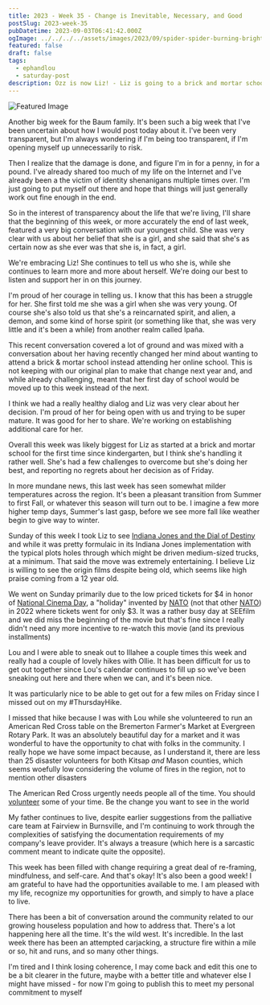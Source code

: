 ```yaml
---
title: 2023 - Week 35 - Change is Inevitable, Necessary, and Good
postSlug: 2023-week-35
pubDatetime: 2023-09-03T06:41:42.000Z
ogImage: ../../../../assets/images/2023/09/spider-spider-burning-bright.jpeg
featured: false
draft: false
tags:
  - ephandlou
  - saturday-post
description: Ozz is now Liz! - Liz is going to a brick and mortar school - a movie date with the kiddo to see the new Indiana Jones movie (on National Cinema Day) - Red Cross at Bremerton Farmers Market (VOLUNTEER OPPORTUNITIES ABOUND!)
---
```


![Featured Image](@/assets/images/2023/09/spider-spider-burning-bright.jpeg)

Another big week for the Baum family. It's been such a big week that I've been uncertain about how I would post today about it. I've been very transparent, but I'm always wondering if I'm being too transparent, if I'm opening myself up unnecessarily to risk.

Then I realize that the damage is done, and figure I'm in for a penny, in for a pound. I've already shared too much of my life on the Internet and I've already been a the victim of identity shenanigans multiple times over. I'm just going to put myself out there and hope that things will just generally work out fine enough in the end.

So in the interest of transparency about the life that we're living, I'll share that the beginning of this week, or more accurately the end of last week, featured a very big conversation with our youngest child. She was very clear with us about her belief that she is a girl, and she said that she's as certain now as she ever was that she is, in fact, a girl.

We're embracing Liz! She continues to tell us who she is, while she continues to learn more and more about herself. We're doing our best to listen and support her in on this journey.

I'm proud of her courage in telling us. I know that this has been a struggle for her. She first told me she was a girl when she was very young. Of course she's also told us that she's a reincarnated spirit, and alien, a demon, and some kind of horse spirit (or something like that, she was very little and it's been a while) from another realm called Ipaña.

This recent conversation covered a lot of ground and was mixed with a conversation about her having recently changed her mind about wanting to attend a brick & mortar school instead attending her online school. This is not keeping with our original plan to make that change next year and, and while already challenging, meant that her first day of school would be moved up to this week instead of the next.

I think we had a really healthy dialog and Liz was very clear about her decision. I'm proud of her for being open with us and trying to be super mature. It was good for her to share. We're working on establishing additional care for her.

Overall this week was likely biggest for Liz as started at a brick and mortar school for the first time since kindergarten, but I think she's handling it rather well. She's had a few challenges to overcome but she's doing her best, and reporting no regrets about her decision as of Friday.

In more mundane news, this last week has seen somewhat milder temperatures across the region. It's been a pleasant transition from Summer to first Fall, or whatever this season will turn out to be. I imagine a few more higher temp days, Summer's last gasp, before we see more fall like weather begin to give way to winter.

Sunday of this week I took Liz to see [Indiana Jones and the Dial of Destiny](https://www.imdb.com/title/tt1462764/) and while it was pretty formulaic in its Indiana Jones implementation with the typical plots holes through which might be driven medium-sized trucks, at a minimum. That said the move was extremely entertaining. I believe Liz is willing to see the origin films despite being old, which seems like high praise coming from a 12 year old.

We went on Sunday primarily due to the low priced tickets for $4 in honor of [National Cinema Day](https://en.wikipedia.org/wiki/National_Association_of_Theatre_Owners#National_Cinema_Day), a "holiday" invented by [NATO](https://en.wikipedia.org/wiki/National_Association_of_Theatre_Owners) (not that other [NATO](https://en.wikipedia.org/wiki/NATO)) in 2022 where tickets went for only $3. It was a rather busy day at SEEfilm and we did miss the beginning of the movie but that's fine since I really didn't need any more incentive to re-watch this movie (and its previous installments)

Lou and I were able to sneak out to Illahee a couple times this week and really had a couple of lovely hikes with Ollie. It has been difficult for us to get out together since Lou's calendar continues to fill up so we've been sneaking out here and there when we can, and it's been nice.

It was particularly nice to be able to get out for a few miles on Friday since I missed out on my #ThursdayHike.

I missed that hike because I was with Lou while she volunteered to run an American Red Cross table on the Bremerton Farmer's Market at Evergreen Rotary Park. It was an absolutely beautiful day for a market and it was wonderful to have the opportunity to chat with folks in the community. I really hope we have some impact because, as I understand it, there are less than 25 disaster volunteers for both Kitsap _and_ Mason counties, which seems woefully low considering the volume of fires in the region, not to mention other disasters

The American Red Cross urgently needs people all of the time. You should [volunteer](https://www.redcross.org/volunteer/become-a-volunteer/urgent-need-for-volunteers.html) some of your time. Be the change you want to see in the world

My father continues to live, despite earlier suggestions from the palliative care team at Fairview in Burnsville, and I'm continuing to work through the complexities of satisfying the documentation requirements of my company's leave provider. It's always a treasure (which here is a sarcastic comment meant to indicate quite the opposite).

This week has been filled with change requiring a great deal of re-framing, mindfulness, and self-care. And that's okay! It's also been a good week! I am grateful to have had the opportunities available to me. I am pleased with my life, recognize my opportunities for growth, and simply to have a place to live.

There has been a bit of conversation around the community related to our growing houseless population and how to address that. There's a lot happening here all the time. It's the wild west. It's incredible. In the last week there has been an attempted carjacking, a structure fire within a mile or so, hit and runs, and so many other things.

I'm tired and I think losing coherence, I may come back and edit this one to be a bit clearer in the future, maybe with a better title and whatever else I might have missed - for now I'm going to publish this to meet my personal commitment to myself
